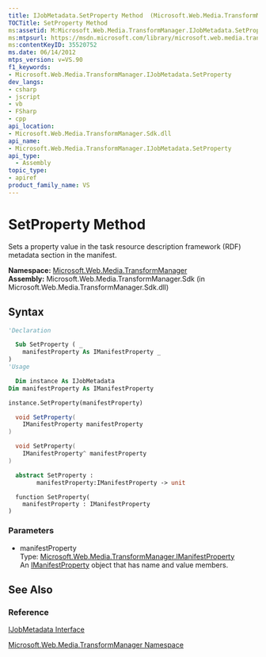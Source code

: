 ```yaml
---
title: IJobMetadata.SetProperty Method  (Microsoft.Web.Media.TransformManager)
TOCTitle: SetProperty Method
ms:assetid: M:Microsoft.Web.Media.TransformManager.IJobMetadata.SetProperty(Microsoft.Web.Media.TransformManager.IManifestProperty)
ms:mtpsurl: https://msdn.microsoft.com/library/microsoft.web.media.transformmanager.ijobmetadata.setproperty(v=VS.90)
ms:contentKeyID: 35520752
ms.date: 06/14/2012
mtps_version: v=VS.90
f1_keywords:
- Microsoft.Web.Media.TransformManager.IJobMetadata.SetProperty
dev_langs:
- csharp
- jscript
- vb
- FSharp
- cpp
api_location:
- Microsoft.Web.Media.TransformManager.Sdk.dll
api_name:
- Microsoft.Web.Media.TransformManager.IJobMetadata.SetProperty
api_type:
  - Assembly
topic_type:
- apiref
product_family_name: VS
---
```


# SetProperty Method

Sets a property value in the task resource description framework (RDF) metadata section in the manifest.

**Namespace:**  [Microsoft.Web.Media.TransformManager](microsoft-web-media-transformmanager-namespace.md)  
**Assembly:**  Microsoft.Web.Media.TransformManager.Sdk (in Microsoft.Web.Media.TransformManager.Sdk.dll)

## Syntax

```vb
'Declaration

  Sub SetProperty ( _
    manifestProperty As IManifestProperty _
)
'Usage

  Dim instance As IJobMetadata
Dim manifestProperty As IManifestProperty

instance.SetProperty(manifestProperty)
```

```csharp
  void SetProperty(
    IManifestProperty manifestProperty
)
```

```cpp
  void SetProperty(
    IManifestProperty^ manifestProperty
)
```

``` fsharp
  abstract SetProperty : 
        manifestProperty:IManifestProperty -> unit 
```

```jscript
  function SetProperty(
    manifestProperty : IManifestProperty
)
```

### Parameters

  - manifestProperty  
    Type: [Microsoft.Web.Media.TransformManager.IManifestProperty](imanifestproperty-interface-microsoft-web-media-transformmanager.md)  
    An [IManifestProperty](imanifestproperty-interface-microsoft-web-media-transformmanager.md) object that has name and value members.  

## See Also

### Reference

[IJobMetadata Interface](ijobmetadata-interface-microsoft-web-media-transformmanager.md)

[Microsoft.Web.Media.TransformManager Namespace](microsoft-web-media-transformmanager-namespace.md)
